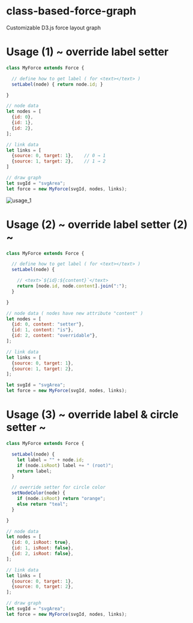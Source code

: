 # class-based-force-graph
Customizable D3.js force layout graph

# Usage (1) ~ override label setter
```JavaScript
class MyForce extends Force {

  // define how to get label ( for <text></text> )
  setLabel(node) { return node.id; }

}

// node data
let nodes = [
  {id: 0},
  {id: 1},
  {id: 2},
];

// link data
let links = [
  {source: 0, target: 1},    // 0 → 1
  {source: 1, target: 2},    // 1 → 2
]

// draw graph
let svgId = "svgArea";
let force = new MyForce(svgId, nodes, links);
```

![usage_1](https://user-images.githubusercontent.com/24271672/40886797-6bfdb958-6779-11e8-8686-bf2c74f5561c.JPG)

# Usage (2) ~ override label setter (2) ~
```JavaScript
class MyForce extends Force {

  // define how to get label ( for <text></text> )
  setLabel(node) { 

    // <text>`${id}:${content}`</text>
    return [node.id, node.content].join(":");
  }

}

// node data ( nodes have new attribute "content" )
let nodes = [
  {id: 0, content: "setter"},
  {id: 1, content: "is"},
  {id: 2, content: "overridable"},
];

// link data
let links = [
  {source: 0, target: 1},
  {source: 1, target: 2},
];

let svgId = "svgArea";
let force = new MyForce(svgId, nodes, links);
```

# Usage (3) ~ override label & circle setter ~
```JavaScript
class MyForce extends Force {

  setLabel(node) {
    let label = "" + node.id;
    if (node.isRoot) label += " (root)";
    return label;
  }

  // override setter for circle color
  setNodeColor(node) {
    if (node.isRoot) return "orange";
    else return "teal";
  }

}

// node data
let nodes = [
  {id: 0, isRoot: true},
  {id: 1, isRoot: false},
  {id: 2, isRoot: false},
];

// link data
let links = [
  {source: 0, target: 1},
  {source: 0, target: 2},
];

// draw graph
let svgId = "svgArea";
let force = new MyForce(svgId, nodes, links);
```
